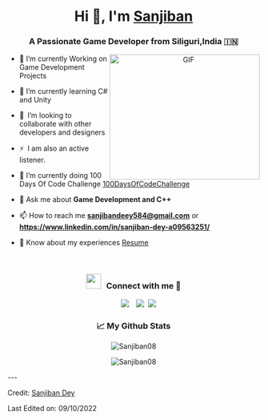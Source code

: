 

<!---
Sanjiiban08 is a ✨ special ✨ repository because its `README.md` (this file) appears on your GitHub profile.
You can click the Preview link to take a look at your changes.
--->
<h1 align="center">Hi 👋, I'm <a href="https://github.com/Sanjiban08" target="blank">
Sanjiban</a></h1>
<h3 align="center">A Passionate Game Developer from Siliguri,India &#127470;&#127475</h3>





<a target="_blank" align="center">
  <img align="right" top="200" height="250" width="300" alt="GIF" src="https://media.giphy.com/media/SWoSkN6DxTszqIKEqv/giphy.gif">
</a>

- 🔭 I’m currently Working on Game Development Projects
- 🌱 I’m currently learning C# and Unity
- 👯 I’m looking to collaborate with other developers and designers 
- ⚡ I am also an active listener. 
- 🌱 I’m currently doing 100 Days Of Code Challenge <a href="https://github.com/Sanjiban08/100DaysChallange" target="blank">100DaysOfCodeChallenge</a>


- 💬 Ask me about **Game Development and C++**

- 📫 How to reach me **sanjibandeey584@gmail.com** or **https://www.linkedin.com/in/sanjiban-dey-a09563251/**

- 📄 Know about my experiences <a href="https://github.com/Sanjiban08/SanjibanDey-ReadMe/blob/main/Sanjiban%20Dey(Resume).docx" target="blank">Resume</a>
<br/>
<h3 align="center" > <img src="https://media.giphy.com/media/iY8CRBdQXODJSCERIr/giphy.gif" width="30" height="30" style="margin-right: 10px;">Connect with me 🤝 </h3>

<p align="center">

 <div align="center"  class="icons-social" style="margin-left: 10px;">
        <a style="margin-left: 10px;"  target="_blank" href="https://www.linkedin.com/in/sanjiban-dey-a09563251/">
			<img src="https://img.icons8.com/doodle/40/000000/linkedin--v2.png"></a>
        <a style="margin-left: 10px;" target="_blank" href="https://github.com/Sanjiban08">
		<img src="https://img.icons8.com/doodle/40/000000/github--v1.png"></a>
		<a style="margin-left: 5px;" target="_blank" href="https://github.com/Sanjiban08/SanjibanDey-ReadMe/blob/main/Sanjiban%20Dey(Resume).docx">
					<img src="https://img.icons8.com/plasticine/0.5x/resume.png" ></a>
      </div>

</p>
<h3 align="center">📈 My Github Stats</h3>

<p align="center"> <img src="https://github-readme-stats.vercel.app/api?username=Sanjiban08&show_icons=true&theme=gotham" alt="Sanjiban08" />
<p align="center"><img align="center" src="https://github-readme-streak-stats.herokuapp.com/?user=Sanjiban08" alt="Sanjiban08" /></p>
---

Credit: [Sanjiban Dey](https://github.com/Sanjiban08)

Last Edited on: 09/10/2022
